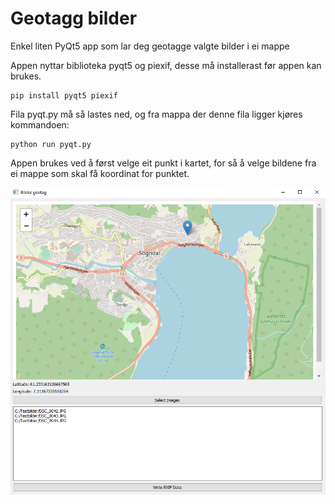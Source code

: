 # Geotagg bilder
Enkel liten PyQt5 app som lar deg geotagge valgte bilder i ei mappe

Appen nyttar biblioteka pyqt5 og piexif, desse må installerast før appen kan brukes.

```
pip install pyqt5 piexif
```

Fila pyqt.py må så lastes ned, og fra mappa der denne fila ligger kjøres kommandoen:

```
python run pyqt.py
```
Appen brukes ved å først velge eit punkt i kartet, for så å velge bildene fra ei mappe som skal få koordinat for punktet.

![Geotag](geotag.png)
